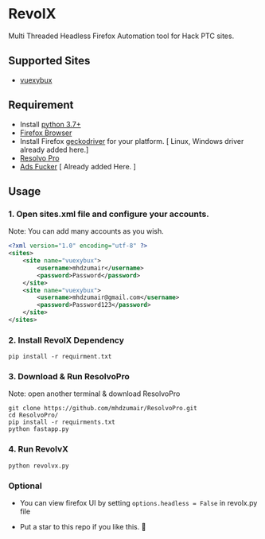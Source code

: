 # RevolX

Multi Threaded Headless Firefox Automation tool for Hack PTC sites.

## Supported Sites

- [vuexybux](https://vuexybux.com/)


## Requirement

- Install [python 3.7+](https://www.python.org/downloads/)
- [Firefox Browser](https://www.mozilla.org/en-US/firefox/new/)
- Install Firefox [geckodriver](https://github.com/mozilla/geckodriver/releases) for your platform. [ Linux, Windows driver already added here.]
- [Resolvo Pro](https://github.com/mhdzumair/ResolvoPro.git)
- [Ads Fucker](https://github.com/mhdzumair/ads_fucker) [ Already added Here. ]


## Usage

### 1. Open sites.xml file and configure your accounts.
Note: You can add many accounts as you wish.

```xml
<?xml version="1.0" encoding="utf-8" ?>
<sites>
    <site name="vuexybux">
        <username>mhdzumair</username>
        <password>Password</password>
    </site>
    <site name="vuexybux">
        <username>mhdzumair@gmail.com</username>
        <password>Password123</password>
    </site>
</sites>
```

### 2. Install RevolX Dependency
```shell
pip install -r requirment.txt
```

### 3. Download & Run ResolvoPro
Note: open another terminal & download ResolvoPro
```shell
git clone https://github.com/mhdzumair/ResolvoPro.git
cd ResolvoPro/
pip install -r requirments.txt
python fastapp.py
```

### 4. Run RevolvX
```shell
python revolvx.py
```

### Optional
- You can view firefox UI by setting
``options.headless = False`` in revolx.py file

- Put a star to this repo if you like this.  :hugs:
